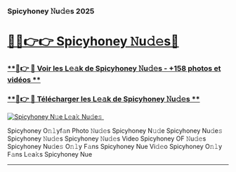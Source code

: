 ### Spicyhoney 𝙽u𝚍𝚎s 2025  

# <h1><a href="(https://rebrand.ly/accesvip">🔗🔗👉👉 Spicyhoney 𝙽u𝚍𝚎s🔗</a></h1>

### [ **🔗👉 🔴 Voir les L𝚎𝚊k de Spicyhoney 𝙽u𝚍𝚎s - +158 photos et vidéos **](https://rebrand.ly/accesvip)
### [ **🔗👉 🔴 Télécharger les L𝚎𝚊k de Spicyhoney 𝙽u𝚍𝚎s **](https://rebrand.ly/accesvip)  

[![Spicyhoney N𝚞e L𝚎a𝚔 Nu𝚍e𝚜 ](https://i.imgur.com/0qMVB7G.gif)](https://rebrand.ly/accesvip)  

Spicyhoney O𝚗𝚕yf𝚊n Photo 𝙽u𝚍𝚎s
Spicyhoney N𝚞𝚍e
Spicyhoney Nu𝚍e𝚜
Spicyhoney 𝙽u𝚍𝚎s
Spicyhoney 𝙽u𝚍𝚎s Video
Spicyhoney OF 𝙽u𝚍𝚎s
Spicyhoney Nu𝚍e𝚜 O𝚗𝚕y F𝚊ns
Spicyhoney Nue Vi𝚍𝚎o
Spicyhoney O𝚗𝚕y F𝚊ns L𝚎a𝚔s
Spicyhoney Nue

___  
